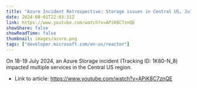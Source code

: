 ```yaml
---
title: "Azure Incident Retrospective: Storage issues in Central US, July 2024 (Tracking ID: 1K80-N_8)"
date: 2024-08-01T22:03:31Z
link: https://www.youtube.com/watch?v=APiK8C7znQE
showShare: false
showReadTime: false
thumbnail: images/azure.png
tags: ["developer.microsoft.com/en-us/reactor"]
---
```

On 18-19 July 2024, an Azure Storage incident (Tracking ID: 1K80-N_8) impacted multiple services in the Central US region.

- Link to article: https://www.youtube.com/watch?v=APiK8C7znQE